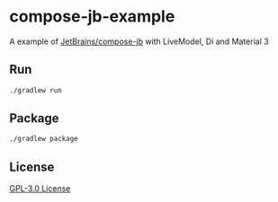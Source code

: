 # compose-jb-example

A example of [JetBrains/compose-jb](https://github.com/JetBrains/compose-jb) with LiveModel, Di and Material 3 

## Run

```bash
./gradlew run
```

## Package

```bash
./gradlew package
```

## License

[GPL-3.0 License](https://github.com/purofle/NMSL-Launcher/blob/main/LICENSE)